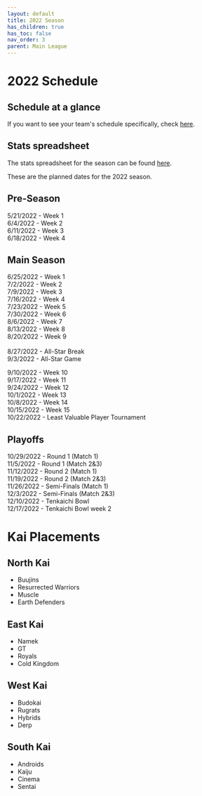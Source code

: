 ```yaml
---
layout: default
title: 2022 Season
has_children: true
has_toc: false
nav_order: 3
parent: Main League
---
```


# 2022 Schedule 


## Schedule at a glance

[//]: # ([![]&#40;./images/schedule.png&#41; ]&#40;./images/schedule.png&#41;)

If you want to see your team's schedule specifically, check [here](./scheduleByTeam.md).

## Stats spreadsheet

The stats spreadsheet for the season can be found [here](./stats.md).

These are the planned dates for the 2022 season. 

## Pre-Season
5/21/2022 - Week 1<br />
6/4/2022 - Week 2<br />
6/11/2022 - Week 3<br />
6/18/2022 - Week 4<br />

## Main Season
6/25/2022 - Week 1<br />
7/2/2022 - Week 2<br />
7/9/2022 - Week 3<br />
7/16/2022 - Week 4<br />
7/23/2022 - Week 5<br />
7/30/2022 - Week 6<br />
8/6/2022 - Week 7<br />
8/13/2022 - Week 8<br />
8/20/2022 - Week 9<br />
<br />
8/27/2022 - All-Star Break<br />
9/3/2022 - All-Star Game<br />

9/10/2022 - Week 10<br />
9/17/2022 - Week 11<br />
9/24/2022 - Week 12<br />
10/1/2022 - Week 13<br />
10/8/2022 - Week 14<br />
10/15/2022 - Week 15<br />
10/22/2022 - Least Valuable Player Tournament<br />

## Playoffs

10/29/2022 - Round 1 (Match 1)<br />
11/5/2022 - Round 1 (Match 2&3)<br />
11/12/2022 - Round 2 (Match 1)<br />
11/19/2022 - Round 2 (Match 2&3)<br />
11/26/2022 - Semi-Finals (Match 1)<br />
12/3/2022 - Semi-Finals (Match 2&3)<br />
12/10/2022 - Tenkaichi Bowl<br />
12/17/2022 - Tenkaichi Bowl week 2<br />


# Kai Placements

## North Kai 
* Buujins
* Resurrected Warriors
* Muscle
* Earth Defenders

## East Kai
* Namek
* GT
* Royals
* Cold Kingdom

## West Kai
* Budokai
* Rugrats
* Hybrids
* Derp

## South Kai
* Androids
* Kaiju
* Cinema
* Sentai
